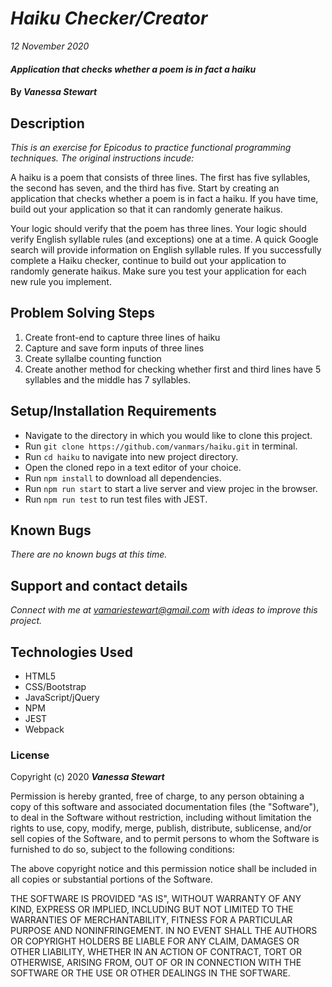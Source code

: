 # _Haiku Checker/Creator_

_12 November 2020_

#### _Application that checks whether a poem is in fact a haiku_

#### By _**Vanessa Stewart**_

## Description

_This is an exercise for Epicodus to practice functional programming techniques. The original instructions incude:_

A haiku is a poem that consists of three lines. The first has five syllables, the second has seven, and the third has five. Start by creating an application that checks whether a poem is in fact a haiku. If you have time, build out your application so that it can randomly generate haikus.

Your logic should verify that the poem has three lines.
Your logic should verify English syllable rules (and exceptions) one at a time. A quick Google search will provide information on English syllable rules.
If you successfully complete a Haiku checker, continue to build out your application to randomly generate haikus.
Make sure you test your application for each new rule you implement.

## Problem Solving Steps
1. Create front-end to capture three lines of haiku
2. Capture and save form inputs of three lines
3. Create syllalbe counting function
4. Create another method for checking whether first and third lines have 5 syllables and the middle has 7 syllables.


## Setup/Installation Requirements

* Navigate to the directory in which you would like to clone this project.
* Run `git clone https://github.com/vanmars/haiku.git` in terminal.
* Run `cd haiku` to navigate into new project directory.
* Open the cloned repo in a text editor of your choice.
* Run `npm install` to download all dependencies.
* Run `npm run start` to start a live server and view projec in the browser.
* Run `npm run test` to run test files with JEST.

## Known Bugs

_There are no known bugs at this time._

## Support and contact details

_Connect with me at vamariestewart@gmail.com with ideas to improve this project._

## Technologies Used

* HTML5
* CSS/Bootstrap
* JavaScript/jQuery
* NPM
* JEST
* Webpack

### License

Copyright (c) 2020 **_Vanessa Stewart_**

Permission is hereby granted, free of charge, to any person obtaining a copy of this software and associated documentation files (the "Software"), to deal in the Software without restriction, including without limitation the rights to use, copy, modify, merge, publish, distribute, sublicense, and/or sell copies of the Software, and to permit persons to whom the Software is furnished to do so, subject to the following conditions:

The above copyright notice and this permission notice shall be included in all copies or substantial portions of the Software.

THE SOFTWARE IS PROVIDED "AS IS", WITHOUT WARRANTY OF ANY KIND, EXPRESS OR IMPLIED, INCLUDING BUT NOT LIMITED TO THE WARRANTIES OF MERCHANTABILITY, FITNESS FOR A PARTICULAR PURPOSE AND NONINFRINGEMENT. IN NO EVENT SHALL THE AUTHORS OR COPYRIGHT HOLDERS BE LIABLE FOR ANY CLAIM, DAMAGES OR OTHER LIABILITY, WHETHER IN AN ACTION OF CONTRACT, TORT OR OTHERWISE, ARISING FROM, OUT OF OR IN CONNECTION WITH THE SOFTWARE OR THE USE OR OTHER DEALINGS IN THE SOFTWARE.
